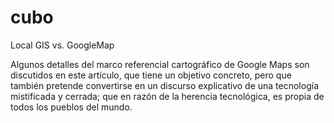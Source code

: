 cubo
====

Local GIS vs. GoogleMap

Algunos detalles del marco referencial cartográfico de Google Maps son discutidos en este artículo, 
que tiene un  objetivo concreto, pero que también pretende convertirse en un discurso explicativo de 
una tecnología mistificada y cerrada; que en razón de la herencia tecnológica, es propia de todos los
pueblos del mundo.
